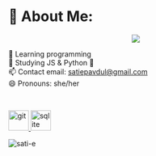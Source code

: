 # 💫 About Me:
<p align="center">
  <!-- Typing SVG by DenverCoder1 - https://github.com/DenverCoder1/readme-typing-svg -->
  <a href="https://github.com/DenverCoder1/readme-typing-svg">
    <img src="https://readme-typing-svg.demolab.com/?lines=Hello!;&font=Fira%20Code&center=true&width=440&height=45&color=f75c7e&vCenter=true&pause=1000&size=22" /></a>
</p>

👀 Learning programming <br>
🌱 Studying JS & Python 🐍<br>
📫 Contact email: satiepavdul@gmail.com<br>
😄 Pronouns: she/her<br>


<br>

<p align="left"> <a href="https://git-scm.com/" target="_blank" rel="noreferrer"> <img src="https://www.vectorlogo.zone/logos/git-scm/git-scm-icon.svg" alt="git" width="40" height="40"/> </a> <a href="https://www.sqlite.org/" target="_blank" rel="noreferrer"> <img src="https://www.vectorlogo.zone/logos/sqlite/sqlite-icon.svg" alt="sqlite" width="40" height="40"/> </a> </p>

<p><img align="center" src="https://github-readme-stats.vercel.app/api/top-langs?username=sati-e&show_icons=true&locale=en&layout=compact" alt="sati-e" /></p>
